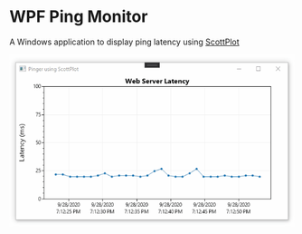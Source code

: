 # WPF Ping Monitor

A Windows application to display ping latency using [ScottPlot](https://swharden.com/scottplot/)

![](dev/pinger.gif)
